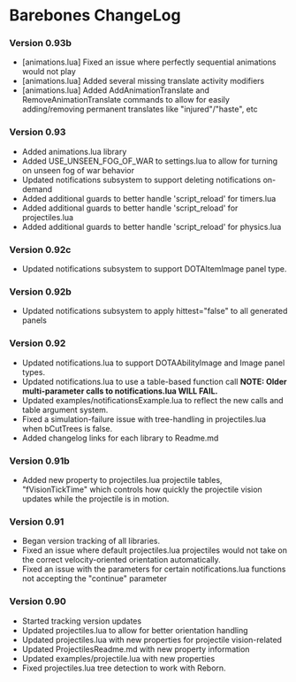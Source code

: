 # Barebones ChangeLog

### Version 0.93b
- [animations.lua] Fixed an issue where perfectly sequential animations would not play
- [animations.lua] Added several missing translate activity modifiers
- [animations.lua] Added AddAnimationTranslate and RemoveAnimationTranslate commands to allow for easily adding/removing permanent translates like "injured"/"haste", etc

### Version 0.93
- Added animations.lua library
- Added USE_UNSEEN_FOG_OF_WAR to settings.lua to allow for turning on unseen fog of war behavior
- Updated notifications subsystem to support deleting notifications on-demand
- Added additional guards to better handle 'script_reload' for timers.lua
- Added additional guards to better handle 'script_reload' for projectiles.lua
- Added additional guards to better handle 'script_reload' for physics.lua

### Version 0.92c
- Updated notifications subsystem to support DOTAItemImage panel type.

### Version 0.92b
- Updated notifications subsystem to apply hittest="false" to all generated panels

### Version 0.92
- Updated notifications.lua to support DOTAAbilityImage and Image panel types.
- Updated notifications.lua to use a table-based function call **NOTE: Older multi-parameter calls to notifications.lua WILL FAIL.**
- Updated examples/notificationsExample.lua to reflect the new calls and table argument system.
- Fixed a simulation-failure issue with tree-handling in projectiles.lua when bCutTrees is false.
- Added changelog links for each library to Readme.md

### Version 0.91b
- Added new property to projectiles.lua projectile tables, "fVisionTickTime" which controls how quickly the projectile vision updates while the projectile is in motion.

### Version 0.91
- Began version tracking of all libraries.
- Fixed an issue where default projectiles.lua projectiles would not take on the correct velocity-oriented orientation automatically.
- Fixed an issue with the parameters for certain notifications.lua functions not accepting the "continue" parameter

### Version 0.90
- Started tracking version updates
- Updated projectiles.lua to allow for better orientation handling
- Updated projectiles.lua with new properties for projectile vision-related
- Updated ProjectilesReadme.md with new property information
- Updated examples/projectile.lua with new properties
- Fixed projectiles.lua tree detection to work with Reborn.